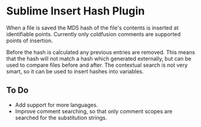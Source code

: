 # Sublime Insert Hash Plugin

When a file is saved the MD5 hash of the file's contents is inserted at identifiable points.
Currently only coldfusion comments are supported points of insertion.

  <!--- MD5 --->

Before the hash is calculated any previous entries are removed. This means that the hash will
not match a hash which generated externally, but can be used to compare files before and after.
The contextual search is not very smart, so it can be used to insert hashes into variables.

  <cfset request.version = "<!--- MD5 --->">

## To Do

- Add support for more languages.
- Improve comment searching, so that only comment scopes are searched for the substitution strings.